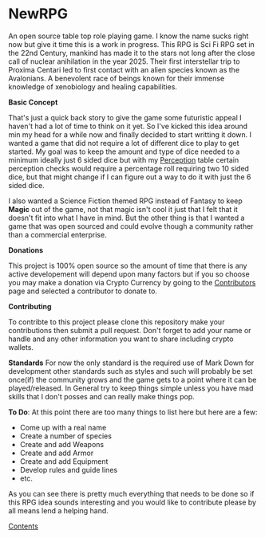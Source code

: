 # NewRPG
An open source table top role playing game.
I know the name sucks right now but give it time this is a work in progress. This RPG is Sci Fi RPG set in the 22nd Century, mankind has made it to the stars not long after the close call of nuclear anihilation in the year 2025. Their first interstellar trip to Proxima Centari led to first contact with an alien species known as the Avalonians. A benevolent race of beings known for their immense knowledge of xenobiology and healing capabilities. 

**Basic Concept**

That's just a quick back story to give the game some futuristic appeal I haven't had a lot of time to think on it yet. So I've kicked this idea around min my head for a while now and finally decided to start writting it down. I wanted a game that did not require a lot of different dice to play to get started. My goal was to keep the amount and type of dice needed to a minimum ideally just 6 sided dice but with my [Perception](https://github.com/ikeman32/NewRPG/blob/master/CoreRules/Perception.md) table certain perception checks would require a percentage roll requiring two 10 sided dice, but that might change if I can figure out a way to do it with just the 6 sided dice.

I also wanted a Science Fiction themed RPG instead of Fantasy to keep **Magic** out of the game, not that magic isn't cool it just that I felt that it doesn't fit into what I have in mind. But the other thing is that I wanted a game that was open sourced and could evolve though a community rather than a commercial enterprise.

**Donations**

This project is 100% open source so the amount of time that there is any active developement will depend upon many factors but if you so choose you may make a donation via Crypto Currency by going to the [Contributors](https://github.com/ikeman32/NewRPG/blob/master/Contributors.md) page and selected a contributor to donate to.

**Contributing**

To contribte to this project please clone this repository make your contributions then submit a pull request. Don't forget to add your name or handle and any other information you want to share including crypto wallets.

**Standards**
For now the only standard is the required use of Mark Down for development other standards such as styles and such will probably be set once(if) the community grows and the game gets to a point where it can be played/released. In General try to keep things simple unless you have mad skills that I don't posses and can really make things pop.

**To Do**:
At this point there are too many things to list here but here are a few:

- Come up with a real name
- Create a number of species
- Create and add Weapons
- Create and add Armor
- Create and add Equipment
- Develop rules and guide lines
- etc.

As you can see there is pretty much everything that needs to be done so if this RPG idea sounds interesting and you would like to contribute please by all means lend a helping hand.

[Contents](https://github.com/ikeman32/NewRPG/blob/master/CoreRules/Contents.md)
